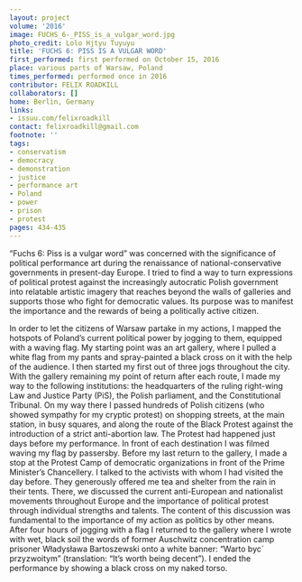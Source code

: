 ```yaml
---
layout: project
volume: '2016'
image: FUCHS_6-_PISS_is_a_vulgar_word.jpg
photo_credit: Lolo Hjtyu Tuyuyu
title: 'FUCHS 6: PISS IS A VULGAR WORD'
first_performed: first performed on October 15, 2016
place: various parts of Warsaw, Poland
times_performed: performed once in 2016
contributor: FELIX ROADKILL
collaborators: []
home: Berlin, Germany
links:
- issuu.com/felixroadkill
contact: felixroadkill@gmail.com
footnote: ''
tags:
- conservatism
- democracy
- demonstration
- justice
- performance art
- Poland
- power
- prison
- protest
pages: 434-435
---
```


“Fuchs 6: Piss is a vulgar word” was concerned with the significance of political performance art during the renaissance of national-conservative governments in present-day Europe. I tried to find a way to turn expressions of political protest against the increasingly autocratic Polish government into relatable artistic imagery that reaches beyond the walls of galleries and supports those who fight for democratic values. Its purpose was to manifest the importance and the rewards of being a politically active citizen.

In order to let the citizens of Warsaw partake in my actions, I mapped the hotspots of Poland’s current political power by jogging to them, equipped with a waving flag. My starting point was an art gallery, where I pulled a white flag from my pants and spray-painted a black cross on it with the help of the audience. I then started my first out of three jogs throughout the city. With the gallery remaining my point of return after each route, I made my way to the following institutions: the headquarters of the ruling right-wing Law and Justice Party (PiS), the Polish parliament, and the Constitutional Tribunal. On my way there I passed hundreds of Polish citizens (who showed sympathy for my cryptic protest) on shopping streets, at the main station, in busy squares, and along the route of the Black Protest against the introduction of a strict anti-abortion law. The Protest had happened just days before my performance. In front of each destination I was filmed waving my flag by passersby. Before my last return to the gallery, I made a stop at the Protest Camp of democratic organizations in front of the Prime Minister’s Chancellery. I talked to the activists with whom I had visited the day before. They generously offered me tea and shelter from the rain in their tents. There, we discussed the current anti-European and nationalist movements throughout Europe and the importance of political protest through individual strengths and talents. The content of this discussion was fundamental to the importance of my action as politics by other means. After four hours of jogging with a flag I returned to the gallery where I wrote with wet, black soil the words of former Auschwitz concentration camp prisoner Władysława Bartoszewski onto a white banner: “Warto byc´ przyzwoitym” (translation: “It’s worth being decent”). I ended the performance by showing a black cross on my naked torso.
